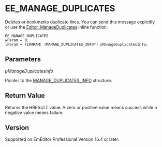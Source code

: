 # EE\_MANAGE\_DUPLICATES

Deletes or bookmarks duplicate lines. You can send this message explicitly or use
the [Editor\_ManageDuplicates](../macro/editor_manageduplicates) inline function.

```
EE_MANAGE_DUPLICATES
wParam = 0;
lParam = (LPARAM) (MANAGE_DUPLICATES_INFO*) pManageDuplicatesInfo;
```

## Parameters

_pManageDuplicatesInfo_

Pointer to the [MANAGE\_DUPLICATES\_INFO](../structure/manage_duplicates_info) structure.

## Return Value

Returns the HRESULT value. A zero or positive value means success while a negative value means failure.

## Version

Supported on EmEditor Professional Version 16.4 or later.

